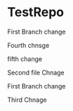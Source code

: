 # TestRepo

First Branch change

Fourth chnsge

fifth change

Second file Chnage

First Branch change

Third Chnage


